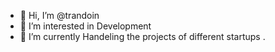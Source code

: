 - 👋 Hi, I’m @trandoin
- 👀 I’m interested in Development 
- 🌱 I’m currently Handeling the projects of different startups
.

<!---
trandoin/trandoin is a ✨ special ✨ repository because its `README.md` (this file) appears on your GitHub profile.
You can click the Preview link to take a look at your changes.
--->
